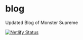 # blog
Updated Blog of Monster Supreme

[![Netlify Status](https://api.netlify.com/api/v1/badges/4bc58343-aac2-4ac9-83d3-69c505d59513/deploy-status)](https://app.netlify.com/sites/monstersupreme/deploys)
